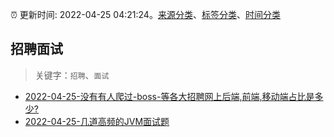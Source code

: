 :alarm_clock: 更新时间: 2022-04-25 04:21:24。[来源分类](../README.md)、[标签分类](../TAGS.md)、[时间分类](../TIMELINE.md)

## 招聘面试


> 关键字：`招聘`、`面试`



- [2022-04-25-没有有人爬过-boss-等各大招聘网上后端,前端,移动端占比是多少?](https://www.v2ex.com/t/849108) 
- [2022-04-25-几道高频的JVM面试题](https://toutiao.io/k/zgzh3st) 